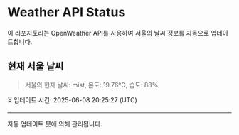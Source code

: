 
# Weather API Status

이 리포지토리는 OpenWeather API를 사용하여 서울의 날씨 정보를 자동으로 업데이트합니다.

## 현재 서울 날씨
> 서울의 현재 날씨: mist, 온도: 19.76°C, 습도: 88%

⏳ 업데이트 시간: 2025-06-08 20:25:27 (UTC)

---
자동 업데이트 봇에 의해 관리됩니다.
